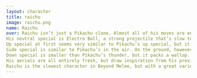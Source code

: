 ```yaml
---
layout: character
title: raichu
image: raichu.png
name: Raichu
over: Raichu isn’t just a Pikachu clone. Almost all of his moves are entirely new, but stay true to the spirit of the Pikachu lineage.
His neutral special is Electro Ball, a strong projectile that’s slow to come out, slow to travel across the stage, but if it hits you you’re likely to be combo’d to death... You’ll quickly see this is a pattern with this character.
Up special at first seems very similar to Pikachu’s up special, but it’s quite different. It has a longer startup, and only has a hitbox at the end of the zip. If you hit with this hitbox, you can cancel your up b into a jump, aerial, or airdodge.
Side special is similar to Pikachu’s in the air. On the ground, however, it becomes Volt Tackle. Raichu runs pretty slow normally, but he moves much faster during Volt Tackle. Storm across the screen to catch your opponents, chase after your electro ball, or jump cancel it to open up even more options. Fade back with a wavedash to trick your opponents, or jump in with a shocking surprise attack!
Down special is smaller than Pikachu’s thunder, but it packs a wallop. The storm cloud is a meteor, which sends opponents directly to Raichu for the explosive finisher!
His aerials are all entirely fresh, but draw inspiration from his previous evolutions.
Raichu is the slowest character in Beyond Melee, but with a great variety of unique tools at his disposal, Raichu is a complete package, and he packs a serious punch.
---
```

